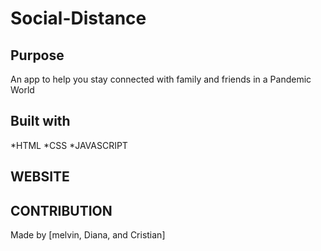 # Social-Distance
## Purpose
An app to help you stay connected  with family and friends in a Pandemic World
## Built with
*HTML
*CSS
*JAVASCRIPT

## WEBSITE

## CONTRIBUTION
Made by [melvin, Diana, and Cristian]

